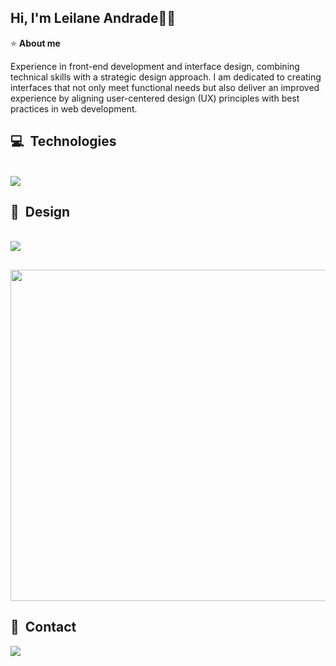 ## Hi, I'm Leilane Andrade👋🏻

⭐ **About me**

  Experience in front-end development and interface design, combining technical skills with a strategic design approach. 
I am dedicated to creating interfaces that not only meet functional needs but also deliver an improved experience by aligning user-centered design (UX) principles with best practices in web development.

## 💻 &nbsp;Technologies

<div style="display: inline_block"><br>
  <a href="https://skillicons.dev">
    <img src="https://skillicons.dev/icons?i=html,css,sass,js,react,nextjs,ts,tailwind" />
  </a>
</div>

## 🎨 &nbsp;Design

<div style="display: inline_block"><br>
  <a href="https://skillicons.dev">
    <img src="https://skillicons.dev/icons?i=figma" />
  </a>
</div>

##

<picture style="display: block" >
  <source 
    srcset="https://github-readme-stats.vercel.app/api/top-langs/?username=andradeleilane&layout=compact&theme=dark"
    media="(prefers-color-scheme: dark)"
  />
  <source
    srcset="https://github-readme-stats.vercel.app/api/top-langs/?username=andradeleilane&layout=compact"
    media="(prefers-color-scheme: light), (prefers-color-scheme: no-preference)"
  />
  <img width="530em" src="https://github.com/andradeleilane/github-readme-stats" />
</picture>

## 🚀 &nbsp;Contact

<div> 
  <a href="https://www.linkedin.com/in/leilaneandrade/" target="_blank"><img src="https://img.shields.io/badge/-LinkedIn-%230077B5?style=for-the-badge&logo=linkedin&logoColor=white"></a> 
</div>


